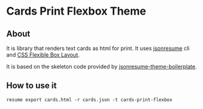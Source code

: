 # Cards Print Flexbox Theme

## About

It is library that renders text cards as html for print. It uses [jsonresume][jsonresume] cli and [CSS Flexible Box Layout][mdn-flexbox].

It is based on the skeleton code provided by [jsonresume-theme-boilerplate][git-jsonresume-theme-boilerplate].

## How to use it

```
resume export cards.html -r cards.json -t cards-print-flexbox
```

[jsonresume]: https://jsonresume.org/
[mdn-flexbox]: https://developer.mozilla.org/en-US/docs/Web/CSS/CSS_Flexible_Box_Layout
[git-jsonresume-theme-boilerplate]: https://github.com/jsonresume/jsonresume-theme-boilerplate
